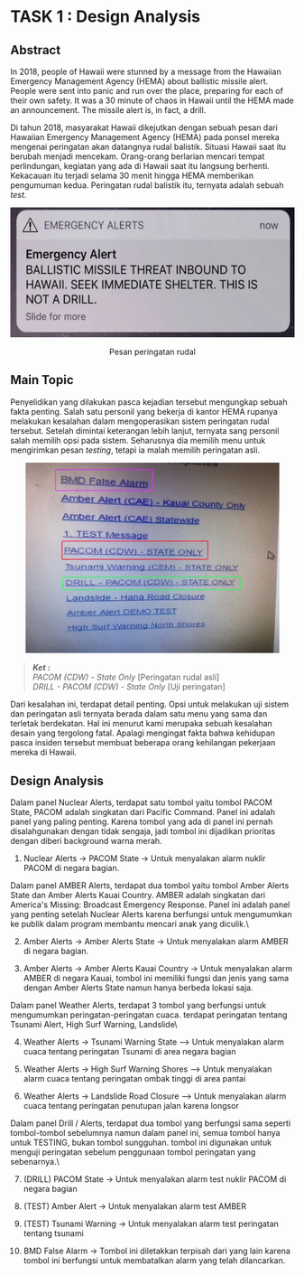 
# TASK 1 : Design Analysis

## Abstract

In 2018, people of Hawaii were stunned by a message from the Hawaiian Emergency Management Agency (HEMA) about ballistic missile alert. People were sent into panic and run over the place, preparing for each of their own safety. It was a 30 minute of chaos in Hawaii until the HEMA made an announcement. The missile
alert is, in fact, a drill.

Di tahun 2018, masyarakat Hawaii dikejutkan dengan sebuah pesan dari Hawaiian Emergency Management Agency (HEMA) pada ponsel mereka mengenai peringatan akan datangnya rudal balistik. Situasi Hawaii saat itu berubah menjadi mencekam. Orang-orang berlarian mencari tempat perlindungan, kegiatan yang ada di Hawaii saat itu langsung berhenti. Kekacauan itu terjadi selama 30 menit hingga HEMA memberikan pengumuman kedua. Peringatan rudal balistik itu, ternyata adalah sebuah *test*.

<p align="center">
    <img width="529" height="230" src="./images/1119.webp">
</p>
<div align="center">Pesan peringatan rudal</div>

## Main Topic
Penyelidikan yang dilakukan pasca kejadian tersebut mengungkap sebuah fakta penting. Salah satu personil yang bekerja di kantor HEMA rupanya melakukan kesalahan dalam mengoperasikan sistem peringatan rudal tersebut. Setelah dimintai keterangan lebih lanjut, ternyata sang personil salah memilih opsi pada sistem. Seharusnya dia memilih menu untuk mengirimkan pesan *testing*, tetapi ia malah memilih peringatan asli.

<p align="center">
    <img width="450" src="./images/user-interface.jpeg">
</p>

> ***Ket :***\
> *PACOM (CDW) - State Only* [Peringatan rudal asli]\
> *DRILL - PACOM (CDW) - State Only* [Uji peringatan]

Dari kesalahan ini, terdapat detail penting. Opsi untuk melakukan uji sistem dan peringatan asli ternyata berada dalam satu menu yang sama dan terletak berdekatan. Hal ini menurut kami merupaka sebuah kesalahan desain yang tergolong fatal. Apalagi mengingat fakta bahwa kehidupan pasca insiden tersebut membuat beberapa orang kehilangan pekerjaan mereka di Hawaii. 

## Design Analysis

Dalam panel Nuclear Alerts, terdapat satu tombol yaitu tombol PACOM State, PACOM adalah singkatan dari Pacific Command. Panel ini adalah panel yang paling penting. Karena tombol yang ada di panel ini pernah disalahgunakan dengan tidak sengaja, jadi tombol ini dijadikan prioritas dengan diberi background warna merah. 
1. Nuclear Alerts -> PACOM State -> Untuk menyalakan alarm nuklir PACOM di negara bagian.

Dalam panel AMBER Alerts, terdapat dua tombol yaitu tombol Amber Alerts State dan Amber Alerts Kauai Country. AMBER adalah singkatan dari America's Missing: Broadcast Emergency Response. Panel ini adalah panel yang penting setelah Nuclear Alerts karena berfungsi untuk  mengumumkan ke publik dalam program membantu mencari anak yang diculik.\

2. Amber Alerts -> Amber Alerts State -> Untuk menyalakan alarm AMBER di negara bagian.

3. Amber Alerts -> Amber Alerts Kauai Country -> Untuk menyalakan alarm AMBER di negara Kauai, tombol ini memiliki fungsi dan jenis yang sama dengan Amber Alerts State namun hanya berbeda lokasi saja.

Dalam panel Weather Alerts, terdapat 3 tombol yang berfungsi untuk mengumumkan peringatan-peringatan cuaca. terdapat peringatan tentang Tsunami Alert, High Surf Warning, Landslide\

4. Weather Alerts -> Tsunami Warning State --> Untuk menyalakan alarm cuaca tentang peringatan Tsunami di area negara bagian

5. Weather Alerts -> High Surf Warning Shores --> Untuk menyalakan alarm cuaca tentang peringatan ombak tinggi di area pantai

6.  Weather Alerts -> Landslide Road Closure --> Untuk menyalakan alarm cuaca tentang peringatan penutupan jalan karena longsor

Dalam panel Drill / Alerts, terdapat dua tombol yang berfungsi sama seperti tombol-tombol sebelumnya namun dalam panel ini, semua tombol hanya untuk TESTING, bukan tombol sungguhan. tombol ini digunakan untuk menguji peringatan sebelum penggunaan tombol peringatan yang sebenarnya.\

7. (DRILL) PACOM State -> Untuk menyalakan alarm test nuklir PACOM di negara bagian

8. (TEST) Amber Alert -> Untuk menyalakan alarm test AMBER

9.  (TEST) Tsunami Warning -> Untuk menyalakan alarm test peringatan tentang tsunami

10. BMD False Alarm -> Tombol ini diletakkan terpisah dari yang lain karena tombol ini berfungsi untuk membatalkan alarm yang telah dilancarkan.
